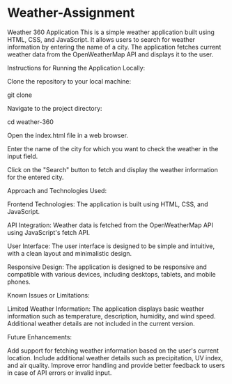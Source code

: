 # Weather-Assignment

Weather 360 Application
This is a simple weather application built using HTML, CSS, and JavaScript. It allows users to search for weather information by entering the name of a city. The application fetches current weather data from the OpenWeatherMap API and displays it to the user.


Instructions for Running the Application Locally:

Clone the repository to your local machine:

git clone <repository-url>

Navigate to the project directory:

cd weather-360

Open the index.html file in a web browser.

Enter the name of the city for which you want to check the weather in the input field.

Click on the "Search" button to fetch and display the weather information for the entered city.

Approach and Technologies Used:

Frontend Technologies: The application is built using HTML, CSS, and JavaScript.

API Integration: Weather data is fetched from the OpenWeatherMap API using JavaScript's fetch API.

User Interface: The user interface is designed to be simple and intuitive, with a clean layout and minimalistic design.

Responsive Design: The application is designed to be responsive and compatible with various devices, including desktops, tablets, and mobile phones.

Known Issues or Limitations:

Limited Weather Information: The application displays basic weather information such as temperature, description, humidity, and wind speed. Additional weather details are not included in the current version.

Future Enhancements:

Add support for fetching weather information based on the user's current location.
Include additional weather details such as precipitation, UV index, and air quality.
Improve error handling and provide better feedback to users in case of API errors or invalid input.
